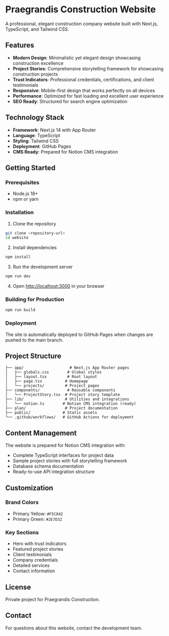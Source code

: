 # Praegrandis Construction Website

A professional, elegant construction company website built with Next.js, TypeScript, and Tailwind CSS.

## Features

- **Modern Design**: Minimalistic yet elegant design showcasing construction excellence
- **Project Stories**: Comprehensive storytelling framework for showcasing construction projects
- **Trust Indicators**: Professional credentials, certifications, and client testimonials
- **Responsive**: Mobile-first design that works perfectly on all devices
- **Performance**: Optimized for fast loading and excellent user experience
- **SEO Ready**: Structured for search engine optimization

## Technology Stack

- **Framework**: Next.js 14 with App Router
- **Language**: TypeScript
- **Styling**: Tailwind CSS
- **Deployment**: GitHub Pages
- **CMS Ready**: Prepared for Notion CMS integration

## Getting Started

### Prerequisites

- Node.js 18+ 
- npm or yarn

### Installation

1. Clone the repository
```bash
git clone <repository-url>
cd website
```

2. Install dependencies
```bash
npm install
```

3. Run the development server
```bash
npm run dev
```

4. Open [http://localhost:3000](http://localhost:3000) in your browser

### Building for Production

```bash
npm run build
```

### Deployment

The site is automatically deployed to GitHub Pages when changes are pushed to the main branch.

## Project Structure

```
├── app/                    # Next.js App Router pages
│   ├── globals.css        # Global styles
│   ├── layout.tsx         # Root layout
│   ├── page.tsx          # Homepage
│   └── projects/         # Project pages
├── components/            # Reusable components
│   └── ProjectStory.tsx  # Project story template
├── lib/                  # Utilities and integrations
│   └── notion.ts        # Notion CMS integration (ready)
├── plan/                 # Project documentation
├── public/              # Static assets
└── .github/workflows/   # GitHub Actions for deployment
```

## Content Management

The website is prepared for Notion CMS integration with:
- Complete TypeScript interfaces for project data
- Sample project stories with full storytelling framework
- Database schema documentation
- Ready-to-use API integration structure

## Customization

### Brand Colors
- Primary Yellow: `#F5C842`
- Primary Green: `#2E7D32`

### Key Sections
- Hero with trust indicators
- Featured project stories
- Client testimonials
- Company credentials
- Detailed services
- Contact information

## License

Private project for Praegrandis Construction.

## Contact

For questions about this website, contact the development team.